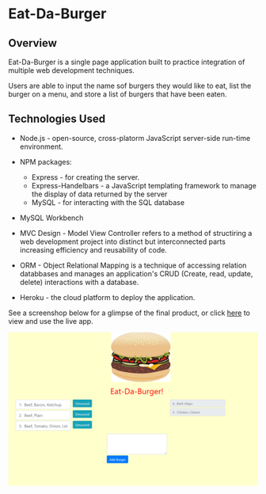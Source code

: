 # Eat-Da-Burger

## Overview

Eat-Da-Burger is a single page application built to practice integration of multiple web development techniques.

Users are able to input the name sof burgers they would like to eat, list the burger on a menu, and store a list of burgers that have been eaten.

## Technologies Used

* Node.js - open-source, cross-platorm JavaScript server-side run-time environment.

* NPM packages:
  * Express - for creating the server.
  * Express-Handelbars - a JavaScript templating framework to manage the display of data returned by the server
  * MySQL - for interacting with the SQL database

* MySQL Workbench

* MVC Design - Model View Controller refers to a method of structiring a web development project into distinct but interconnected parts increasing efficiency and reusability of code.

* ORM - Object Relational Mapping is a technique of accessing relation databbases and manages an application's CRUD (Create, read, update, delete) interactions with a database.

* Heroku - the cloud platform to deploy the application.

See a screenshop below for a glimpse of the final product, or click [here](https://desolate-ravine-10850.herokuapp.com/) to view and use the live app.

![Screenshot](./Capture.png)

